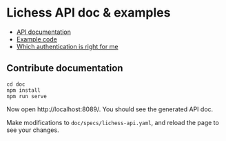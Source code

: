 # Lichess API doc & examples

- [API documentation](https://lichess.org/api)
- [Example code](https://github.com/lichess-org/api/tree/master/example/)
- [Which authentication is right for me](https://github.com/lichess-org/api/tree/master/example/README.md)

## Contribute documentation

```shell
cd doc
npm install
npm run serve
```

Now open http://localhost:8089/. You should see the generated API doc.

Make modifications to `doc/specs/lichess-api.yaml`, and reload the page to see your changes.
